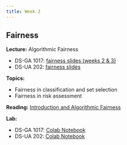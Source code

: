 ```yaml
---
title: Week 2
---
```


## Fairness

**Lecture:** Algorithmic Fairness

<!-- * DS-UA 202: [fairness slides](../../../assets/2_fairness_202.pdf) -->
* DS-GA 1017: [fairness slides (weeks 2 & 3)](../../../assets/2_3_Fairness_1017.pdf)
* DS-UA 202: [fairness slides](../../../assets/2_fairness_202.pdf)

**Topics:**

* Fairness in classification and set selection
* Fairness in risk assessment

**Reading:**  [Introduction and Algorithmic Fairness](../../../assets/fairness_reader_2023.pdf)

**Lab:**

* DS-GA 1017: [Colab Notebook](https://colab.research.google.com/drive/1j6dUwZ5hL2UD-c_UUCT5BC-Odoj2j9gU?usp=sharing)
* DS-UA 202: [Colab Notebook](https://colab.research.google.com/drive/1egPrtTyAZvV5q4MZEpD8wbb1Tc0aCVO6?usp=share_link)

